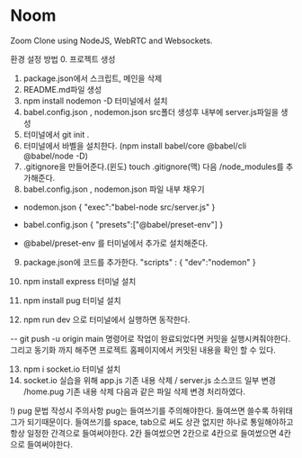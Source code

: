 # Noom

Zoom Clone using NodeJS, WebRTC and Websockets.

환경 설정 방법
0. 프로젝트 생성
1. package.json에서 스크립트, 메인을 삭제
2. README.md파일 생성
3. npm install nodemon -D 터미널에서 설치
4. babel.config.json , nodemon.json src폴더 생성후 내부에 server.js파일을 생성
5. 터미널에서 git init .
6. 터미널에서 바벨을 설치한다.
(npm install babel/core @babel/cli @babel/node -D)
7. .gitignore을 만들어준다.(윈도)
    touch .gitignore(맥)
 다음 /node_modules를 추가해준다.
8. babel.config.json , nodemon.json 파일 내부 채우기
- nodemon.json
{
    "exec":"babel-node src/server.js"
}

- babel.config.json
{
    "presets":["@babel/preset-env"]
}
- @babel/preset-env 를 터미널에서 추가로 설치해준다.
9. package.json에 코드를 추가한다.
"scripts" : {
    "dev":"nodemon"
}

10. npm install express 터미널 설치
11. npm install pug 터미널 설치
12. npm run dev 으로 터미널에서 실행하면 동작한다.

-- git push -u origin main 명령어로 
작업이 완료되었다면 커밋을 실행시켜줘야한다.
그리고 동기화 까지 해주면 프로젝트 홈페이지에서 커밋된 내용을 확인 할 수 있다.

13. npm i socket.io 터미널 설치
14. socket.io 실습을 위해 app.js 기존 내용 삭제 / server.js 소스코드 일부 변경  /home.pug 기존 내용 삭제 다음과 같은 파일 삭제 변경 처리하였다.

!) pug 문법 작성시 주의사항
pug는 들여쓰기를 주의해야한다. 들여쓰면 쓸수록 하위태그가 되기때문이다. 들여쓰기를 space, tab으로 써도 상관 없지만 하나로 통일해야하고 항상 일정한 간격으로 들여써야한다. 2칸 들여썼으면 2칸으로 4칸으로 들여썼으면 4칸으로 들여써야한다.